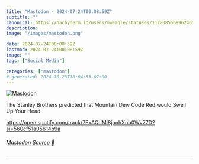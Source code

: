 ```yaml
---
title: "Mastodon - 2024-07-24T00:08:59Z"
subtitle: ""
canonical: https://hachyderm.io/users/mweagle/statuses/112838556996246596
description:
image: "/images/mastodon.png"

date: 2024-07-24T00:08:59Z
lastmod: 2024-07-24T00:08:59Z
image: ""
tags: ["Social Media"]

categories: ["mastodon"]
# generated: 2024-10-23T18:04:53-07:00
---
```

![Mastodon](/images/mastodon.png)

<p>The Stanley Brothers predicted that Mountain Dew Code Red would Swell Up Your Head</p><p><a href="https://open.spotify.com/track/7FxAQdMl8joohXnb0Wv77D?si=560cf51a05614b9a" target="_blank" rel="nofollow noopener noreferrer" translate="no"><span class="invisible">https://</span><span class="ellipsis">open.spotify.com/track/7FxAQdM</span><span class="invisible">l8joohXnb0Wv77D?si=560cf51a05614b9a</span></a></p>


###### [Mastodon Source 🐘](https://hachyderm.io/@mweagle/112838556996246596)

___

